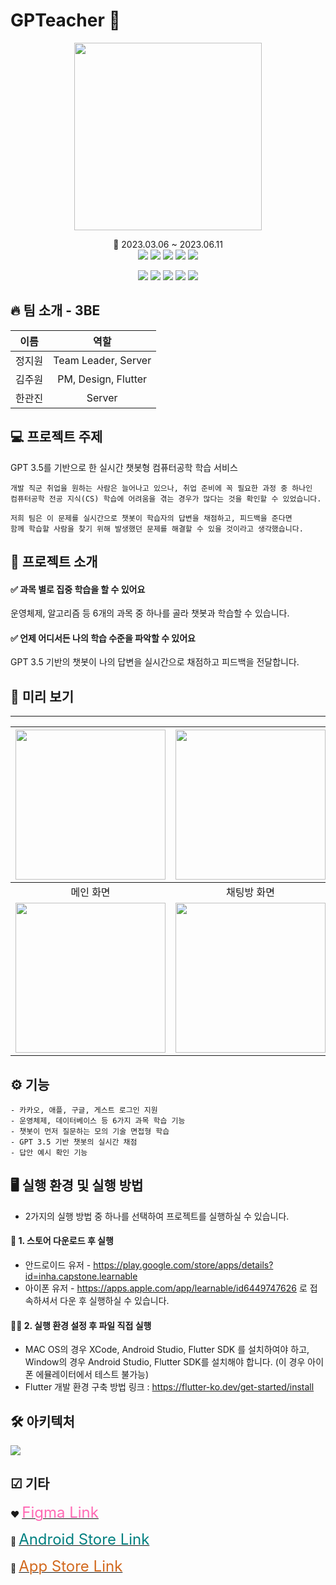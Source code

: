 # GPTeacher 💬

<p align="center"><img src = "https://github.com/jw0111/Platformer/assets/59572441/9efb1a6c-f749-4235-a2ae-5353ca9fe936" height="300"/></p>
<div align="center">📅 2023.03.06 ~ 2023.06.11 </div>

<div align="center">
<img src="https://img.shields.io/badge/Spring boot-6DB33F?style=flat&logo=Spring&logoColor=white"/></a> 
<img src="https://img.shields.io/badge/Flutter-02569B?style=flat&logo=Flutter&logoColor=white"/></a>
<img src="https://img.shields.io/badge/Java-007396?style=flat&logo=Java&logoColor=white"/></a>
<img src="https://img.shields.io/badge/Dart-0175C2?style=flat&logo=Dart&logoColor=white"/></a>
<img src="https://img.shields.io/badge/AWS-232F3E?style=flat&logo=Amazon AWS&logoColor=white"/></a>

<img src="https://img.shields.io/badge/MySQL-4479A1?style=flat&logo=MySQL&logoColor=white"/></a>
<img src="https://img.shields.io/badge/Swagger-85EA2D?style=flat&logo=Swagger&logoColor=white"/></a>
<img src="https://img.shields.io/badge/Figma-F24E1E?style=flat&logo=Figma&logoColor=white"/></a>
<img src="https://img.shields.io/badge/OpenAI-412991?style=flat&logo=OpenAI&logoColor=white"/></a>
<img src="https://img.shields.io/badge/Docker-2496ED?style=flat&logo=Docker&logoColor=white"/></a>
</div>

## 🔥 팀 소개 - 3BE
|이름|역할|
|:---:|:---:|
|정지원|Team Leader, Server|
|김주원|PM, Design, Flutter|
|한관진|Server|


## 💻 프로젝트 주제
GPT 3.5를 기반으로 한 실시간 챗봇형 컴퓨터공학 학습 서비스
```
개발 직군 취업을 원하는 사람은 늘어나고 있으나, 취업 준비에 꼭 필요한 과정 중 하나인
컴퓨터공학 전공 지식(CS) 학습에 어려움을 겪는 경우가 많다는 것을 확인할 수 있었습니다.

저희 팀은 이 문제를 실시간으로 챗봇이 학습자의 답변을 채점하고, 피드백을 준다면
함께 학습할 사람을 찾기 위해 발생했던 문제를 해결할 수 있을 것이라고 생각했습니다.
```


## 📢 프로젝트 소개 
#### ✅ 과목 별로 집중 학습을 할 수 있어요
운영체제, 알고리즘 등 6개의 과목 중 하나를 골라 챗봇과 학습할 수 있습니다.
#### ✅ 언제 어디서든 나의 학습 수준을 파악할 수 있어요
GPT 3.5 기반의 챗봇이 나의 답변을 실시간으로 채점하고 피드백을 전달합니다.



## 👀 미리 보기
----
|<img width=240 src = "https://github.com/jw0111/Platformer/assets/59572441/87987015-609b-4d6b-a624-e17bfc6d2542"/>|<img width=240 src = "https://github.com/jw0111/Platformer/assets/59572441/7df4bb59-69dd-4174-8f64-40815dad93f9"/>|<img width=240 src = "https://github.com/jw0111/Platformer/assets/59572441/a1c74efd-1a2d-4d76-bfb2-589f8272140c"/>|
|:------:|:---:|:---:|
|메인 화면|채팅방 화면|마이페이지|
|<img width=240 src = "https://github.com/jw0111/Platformer/assets/59572441/f163d93c-7089-44f2-ae79-6ddc1f1eb993"/>|<img width=240 src = "https://github.com/jw0111/Platformer/assets/59572441/21c3d636-069d-401f-8544-b6af2f84627c"/>|<img width=240 src = "https://github.com/jw0111/Platformer/assets/59572441/c6fabb4c-e7ec-4ca7-bdb2-d578be031088"/>|


## ⚙ 기능
```
- 카카오, 애플, 구글, 게스트 로그인 지원
- 운영체제, 데이터베이스 등 6가지 과목 학습 기능
- 챗봇이 먼저 질문하는 모의 기술 면접형 학습
- GPT 3.5 기반 챗봇의 실시간 채점
- 답안 예시 확인 기능
```

## 🖥️ 실행 환경 및 실행 방법
- 2가지의 실행 방법 중 하나를 선택하여 프로젝트를 실행하실 수 있습니다.
#### 📲 1. 스토어 다운로드 후 실행
- 안드로이드 유저 - https://play.google.com/store/apps/details?id=inha.capstone.learnable
- 아이폰 유저 - https://apps.apple.com/app/learnable/id6449747626 
로 접속하셔서 다운 후 실행하실 수 있습니다.
#### 👩‍💻 2. 실행 환경 설정 후 파일 직접 실행
- MAC OS의 경우 XCode, Android Studio, Flutter SDK 를 설치하여야 하고, Window의 경우 Android Studio, Flutter SDK를 설치해야 합니다. (이 경우 아이폰 에뮬레이터에서 테스트 불가능)
- Flutter 개발 환경 구축 방법 링크 : https://flutter-ko.dev/get-started/install


## 🛠 아키텍처
<img src = "https://github.com/jw0111/Platformer/assets/59572441/43f03527-1304-4b61-9de2-e4044b0cfd81"/>



## ☑ 기타
❤ <a href="https://www.figma.com/file/PYijB7jqk4i0cJ4qdTV2nl/GPTeacher?type=design&node-id=365%3A31&t=eAxbiq2XLfgrEv3T-1" target="_blank"><font size="5" color="#FF69B4">Figma Link</a></font>

💚 <a href="https://play.google.com/store/apps/details?id=inha.capstone.learnable#" target="_blank"><font size="5" color="#008080">Android Store Link</a></font>

🍎 <a href="https://apps.apple.com/app/learnable/id6449747626" target="_blank"><font size="5" color="#D2691E">App Store Link</a></font>

